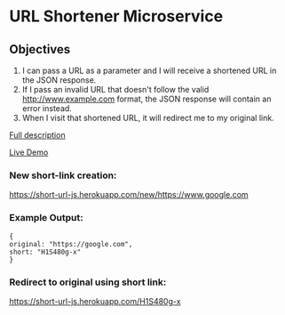 # URL Shortener Microservice

## Objectives
1. I can pass a URL as a parameter and I will receive a shortened URL in the JSON response.
2. If I pass an invalid URL that doesn't follow the valid http://www.example.com format, the JSON response will contain an error instead.
3. When I visit that shortened URL, it will redirect me to my original link.

[Full description](https://www.freecodecamp.com/challenges/url-shortener-microservice)

[Live Demo](https://short-url-js.herokuapp.com/)

### New short-link creation:
https://short-url-js.herokuapp.com/new/https://www.google.com

### Example Output:
```
{
original: "https://google.com",
short: "H1S480g-x"
}
```
### Redirect to original using short link:
https://short-url-js.herokuapp.com/H1S480g-x
